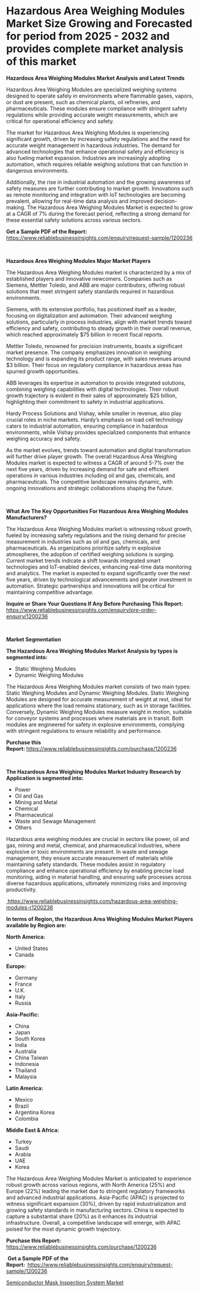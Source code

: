 <p><h1>Hazardous Area Weighing Modules Market Size Growing and Forecasted for period from 2025 - 2032 and provides complete market analysis of this market</h1></p><p><strong>Hazardous Area Weighing Modules Market Analysis and Latest Trends</strong></p>
<p><p>Hazardous Area Weighing Modules are specialized weighing systems designed to operate safely in environments where flammable gases, vapors, or dust are present, such as chemical plants, oil refineries, and pharmaceuticals. These modules ensure compliance with stringent safety regulations while providing accurate weight measurements, which are critical for operational efficiency and safety.</p><p>The market for Hazardous Area Weighing Modules is experiencing significant growth, driven by increasing safety regulations and the need for accurate weight management in hazardous industries. The demand for advanced technologies that enhance operational safety and efficiency is also fueling market expansion. Industries are increasingly adopting automation, which requires reliable weighing solutions that can function in dangerous environments.</p><p>Additionally, the rise in industrial automation and the growing awareness of safety measures are further contributing to market growth. Innovations such as remote monitoring and integration with IoT technologies are becoming prevalent, allowing for real-time data analysis and improved decision-making. The Hazardous Area Weighing Modules Market is expected to grow at a CAGR of 7% during the forecast period, reflecting a strong demand for these essential safety solutions across various sectors.</p></p>
<p><strong>Get a Sample PDF of the Report:&nbsp;</strong> <a href="https://www.reliablebusinessinsights.com/enquiry/request-sample/1200236?utm_campaign=2248&utm_medium=2&utm_source=Github&utm_content=ia&utm_term=06042025&utm_id=hazardous-area-weighing-modules">https://www.reliablebusinessinsights.com/enquiry/request-sample/1200236</a></p>
<p>&nbsp;</p>
<p><strong>Hazardous Area Weighing Modules Major Market Players</strong></p>
<p><p>The Hazardous Area Weighing Modules market is characterized by a mix of established players and innovative newcomers. Companies such as Siemens, Mettler Toledo, and ABB are major contributors, offering robust solutions that meet stringent safety standards required in hazardous environments.</p><p>Siemens, with its extensive portfolio, has positioned itself as a leader, focusing on digitalization and automation. Their advanced weighing solutions, particularly in process industries, align with market trends toward efficiency and safety, contributing to steady growth in their overall revenue, which reached approximately $75 billion in recent fiscal reports.</p><p>Mettler Toledo, renowned for precision instruments, boasts a significant market presence. The company emphasizes innovation in weighing technology and is expanding its product range, with sales revenues around $3 billion. Their focus on regulatory compliance in hazardous areas has spurred growth opportunities.</p><p>ABB leverages its expertise in automation to provide integrated solutions, combining weighing capabilities with digital technologies. Their robust growth trajectory is evident in their sales of approximately $25 billion, highlighting their commitment to safety in industrial applications.</p><p>Hardy Process Solutions and Vishay, while smaller in revenue, also play crucial roles in niche markets. Hardy’s emphasis on load cell technology caters to industrial automation, ensuring compliance in hazardous environments, while Vishay provides specialized components that enhance weighing accuracy and safety.</p><p>As the market evolves, trends toward automation and digital transformation will further drive player growth. The overall Hazardous Area Weighing Modules market is expected to witness a CAGR of around 5-7% over the next five years, driven by increasing demand for safe and efficient operations in various industries including oil and gas, chemicals, and pharmaceuticals. The competitive landscape remains dynamic, with ongoing innovations and strategic collaborations shaping the future.</p></p>
<p>&nbsp;</p>
<p><strong>What Are The Key Opportunities For Hazardous Area Weighing Modules Manufacturers?</strong></p>
<p><p>The Hazardous Area Weighing Modules market is witnessing robust growth, fueled by increasing safety regulations and the rising demand for precise measurement in industries such as oil and gas, chemicals, and pharmaceuticals. As organizations prioritize safety in explosive atmospheres, the adoption of certified weighing solutions is surging. Current market trends indicate a shift towards integrated smart technologies and IoT-enabled devices, enhancing real-time data monitoring and analytics. The market is expected to expand significantly over the next five years, driven by technological advancements and greater investment in automation. Strategic partnerships and innovations will be critical for maintaining competitive advantage.</p></p>
<p><strong>Inquire or Share Your Questions If Any Before Purchasing This Report:</strong> <a href="https://www.reliablebusinessinsights.com/enquiry/pre-order-enquiry/1200236?utm_campaign=2248&utm_medium=2&utm_source=Github&utm_content=ia&utm_term=06042025&utm_id=hazardous-area-weighing-modules">https://www.reliablebusinessinsights.com/enquiry/pre-order-enquiry/1200236</a></p>
<p>&nbsp;</p>
<p><strong>Market Segmentation</strong></p>
<p><strong>The Hazardous Area Weighing Modules Market Analysis by types is segmented into:</strong></p>
<p><ul><li>Static Weighing Modules</li><li>Dynamic Weighing Modules</li></ul></p>
<p><p>The Hazardous Area Weighing Modules market consists of two main types: Static Weighing Modules and Dynamic Weighing Modules. Static Weighing Modules are designed for accurate measurement of weight at rest, ideal for applications where the load remains stationary, such as in storage facilities. Conversely, Dynamic Weighing Modules measure weight in motion, suitable for conveyor systems and processes where materials are in transit. Both modules are engineered for safety in explosive environments, complying with stringent regulations to ensure reliability and performance.</p></p>
<p><strong>Purchase this Report:&nbsp;</strong><a href="https://www.reliablebusinessinsights.com/purchase/1200236?utm_campaign=2248&utm_medium=2&utm_source=Github&utm_content=ia&utm_term=06042025&utm_id=hazardous-area-weighing-modules">https://www.reliablebusinessinsights.com/purchase/1200236</a></p>
<p>&nbsp;</p>
<p><strong>The Hazardous Area Weighing Modules Market Industry Research by Application is segmented into:</strong></p>
<p><ul><li>Power</li><li>Oil and Gas</li><li>Mining and Metal</li><li>Chemical</li><li>Pharmaceutical</li><li>Waste and Sewage Management</li><li>Others</li></ul></p>
<p><p>Hazardous area weighing modules are crucial in sectors like power, oil and gas, mining and metal, chemical, and pharmaceutical industries, where explosive or toxic environments are present. In waste and sewage management, they ensure accurate measurement of materials while maintaining safety standards. These modules assist in regulatory compliance and enhance operational efficiency by enabling precise load monitoring, aiding in material handling, and ensuring safe processes across diverse hazardous applications, ultimately minimizing risks and improving productivity.</p></p>
<p><a href="https://www.reliablebusinessinsights.com/hazardous-area-weighing-modules-r1200236?utm_campaign=2248&utm_medium=2&utm_source=Github&utm_content=ia&utm_term=06042025&utm_id=hazardous-area-weighing-modules">&nbsp;https://www.reliablebusinessinsights.com/hazardous-area-weighing-modules-r1200236</a></p>
<p><strong>In terms of Region, the Hazardous Area Weighing Modules Market Players available by Region are:</strong></p>
<p>
    <p> <strong> North America: </strong>
        <ul>
            <li>United States</li>
            <li>Canada</li>
        </ul>
        </p> 
    <p> <strong> Europe: </strong>
        <ul>
            <li>Germany</li>
            <li>France</li>
            <li>U.K.</li>
            <li>Italy</li>
            <li>Russia</li>
        </ul>
        </p> 
    <p> <strong> Asia-Pacific: </strong>
        <ul>
            <li>China</li>
            <li>Japan</li>
            <li>South Korea</li>
            <li>India</li>
            <li>Australia</li>
            <li>China Taiwan</li>
            <li>Indonesia</li>
            <li>Thailand</li>
            <li>Malaysia</li>
        </ul>
        </p> 
    <p> <strong> Latin America: </strong>
        <ul>
            <li>Mexico</li>
            <li>Brazil</li>
            <li>Argentina Korea</li>
            <li>Colombia</li>
        </ul>
        </p> 
    <p> <strong> Middle East & Africa: </strong>
        <ul>
            <li>Turkey</li>
            <li>Saudi</li>
            <li>Arabia</li>
            <li>UAE</li>
            <li>Korea</li>
        </ul>
    </p>
    </p>
<p><p>The Hazardous Area Weighing Modules Market is anticipated to experience robust growth across various regions, with North America (25%) and Europe (22%) leading the market due to stringent regulatory frameworks and advanced industrial applications. Asia-Pacific (APAC) is projected to witness significant expansion (30%), driven by rapid industrialization and growing safety standards in manufacturing sectors. China is expected to capture a substantial share (20%) as it enhances its industrial infrastructure. Overall, a competitive landscape will emerge, with APAC poised for the most dynamic growth trajectory.</p></p>
<p><strong>Purchase this Report: </strong><a href="https://www.reliablebusinessinsights.com/purchase/1200236?utm_campaign=2248&utm_medium=2&utm_source=Github&utm_content=ia&utm_term=06042025&utm_id=hazardous-area-weighing-modules">https://www.reliablebusinessinsights.com/purchase/1200236</a></p>
<p>&nbsp;<strong>Get a Sample PDF of the Report:&nbsp;&nbsp;</strong><a href="https://www.reliablebusinessinsights.com/enquiry/request-sample/1200236?utm_campaign=2248&utm_medium=2&utm_source=Github&utm_content=ia&utm_term=06042025&utm_id=hazardous-area-weighing-modules">https://www.reliablebusinessinsights.com/enquiry/request-sample/1200236</a></p>
<p><strong></strong></p>
<p><p><a href="https://github.com/rodinayygacklezi/Market-Research-Report-List-1/blob/main/semiconductor-mask-inspection-system-market.md?utm_campaign=2248&utm_medium=2&utm_source=Github&utm_content=ia&utm_term=06042025&utm_id=hazardous-area-weighing-modules">Semiconductor Mask Inspection System Market</a></p></p>